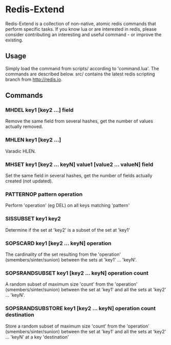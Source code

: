 # Redis-Extend

Redis-Extend is a collection of non-native, atomic redis commands that perform specific tasks. 
If you know lua or are interested in redis, please consider contributing an interesting and useful command - or improve the existing.

## Usage
Simply load the command from scripts/ according to 'command.lua'. The commands are described below.
src/ contains the latest redis scripting branch from http://redis.io.
    
## Commands

### MHDEL key1 [key2 ...] field
Remove the same field from several hashes, get the number of values actually removed.

### MHLEN key1 [key2 ...]
Varadic HLEN.

### MHSET key1 [key2 ... keyN] value1 [value2 ... valueN] field
Set the same field in several hashes, get the number of fields actually created (not updated).

### PATTERNOP pattern operation
Perform 'operation' (eg DEL) on all keys matching 'pattern'

### SISSUBSET key1 key2 
Determine if the set at 'key2' is a subset of the set at 'key1'

### SOPSCARD key1 [key2 ... keyN] operation
The cardinality of the set resulting from the 'operation' (smembers/sinter/sunion) between the sets at 'key1' ... 'keyN'.

### SOPSRANDSUBSET key1 [key2 ... keyN] operation count
A random subset of maximum size 'count' from the 'operation' (smembers/sinter/sunion) between the set at 'key1' and all the sets at 'key2' ... 'keyN'.

### SOPSRANDSUBSTORE key1 [key2 ... keyN] operation count destination
Store a random subset of maximum size 'count' from the 'operation' (smembers/sinter/sunion) between the set at 'key1' and all the sets at 'key2' ... 'keyN' at a key 'destination'